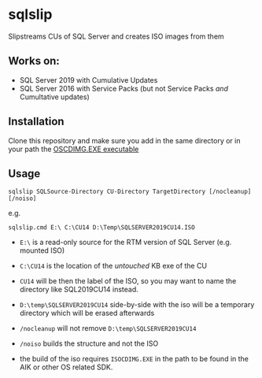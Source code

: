 # sqlslip
Slipstreams CUs of SQL Server and creates ISO images from them

## Works on:
- SQL Server 2019 with Cumulative Updates
- SQL Server 2016 with Service Packs (but not Service Packs *and* Cumultative updates)

## Installation
Clone this repository and make sure you add in the same directory or in your path the [OSCDIMG.EXE executable](https://docs.microsoft.com/en-us/windows-hardware/manufacture/desktop/oscdimg-command-line-options)

## Usage
```
sqlslip SQLSource-Directory CU-Directory TargetDirectory [/nocleanup] [/noiso]
```
e.g.
```
sqlslip.cmd E:\ C:\CU14 D:\Temp\SQLSERVER2019CU14.ISO
```
- ```E:\``` is a read-only source for the RTM version of SQL Server (e.g. mounted ISO)
- ```C:\CU14``` is the location of the *untouched* KB exe of the CU
- ```CU14``` will be then the label of the ISO, so you may want to name the directory like SQL2019CU14 instead.
   
- ```D:\temp\SQLSERVER2019CU14``` side-by-side with the iso will be a temporary directory which will be erased afterwards

 - ```/nocleanup``` will not remove  ```D:\temp\SQLSERVER2019CU14```
 - ```/noiso``` builds the structure and not the ISO

- the build of the iso requires ```ISOCDIMG.EXE``` in the path to be found in the AIK or other OS related SDK.
